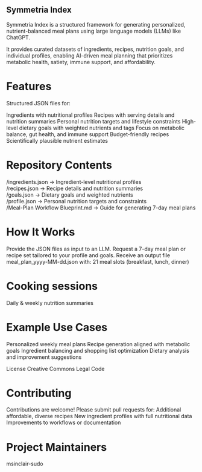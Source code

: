 ##  Symmetria Index
Symmetria Index is a structured framework for generating personalized, nutrient-balanced meal plans using large language models (LLMs) like ChatGPT.

It provides curated datasets of ingredients, recipes, nutrition goals, and individual profiles, enabling AI-driven meal planning that prioritizes metabolic health, satiety, immune support, and affordability.

# Features
 Structured JSON files for:

Ingredients with nutritional profiles
Recipes with serving details and nutrition summaries
Personal nutrition targets and lifestyle constraints
High-level dietary goals with weighted nutrients and tags
 Focus on metabolic balance, gut health, and immune support
 Budget-friendly recipes
 Scientifically plausible nutrient estimates

# Repository Contents
/ingredients.json                 → Ingredient-level nutritional profiles  
/recipes.json                     → Recipe details and nutrition summaries  
/goals.json                       → Dietary goals and weighted nutrients  
/profile.json                     → Personal nutrition targets and constraints  
/Meal-Plan Workflow Blueprint.md  → Guide for generating 7-day meal plans

# How It Works
Provide the JSON files as input to an LLM.
Request a 7-day meal plan or recipe set tailored to your profile and goals.
Receive an output file meal_plan_yyyy-MM-dd.json with:
21 meal slots (breakfast, lunch, dinner)

# Cooking sessions
Daily & weekly nutrition summaries

# Example Use Cases
Personalized weekly meal plans
Recipe generation aligned with metabolic goals
Ingredient balancing and shopping list optimization
Dietary analysis and improvement suggestions

License
Creative Commons Legal Code

# Contributing
Contributions are welcome! Please submit pull requests for:
Additional affordable, diverse recipes
New ingredient profiles with full nutritional data
Improvements to workflows or documentation

# Project Maintainers
msinclair-sudo
